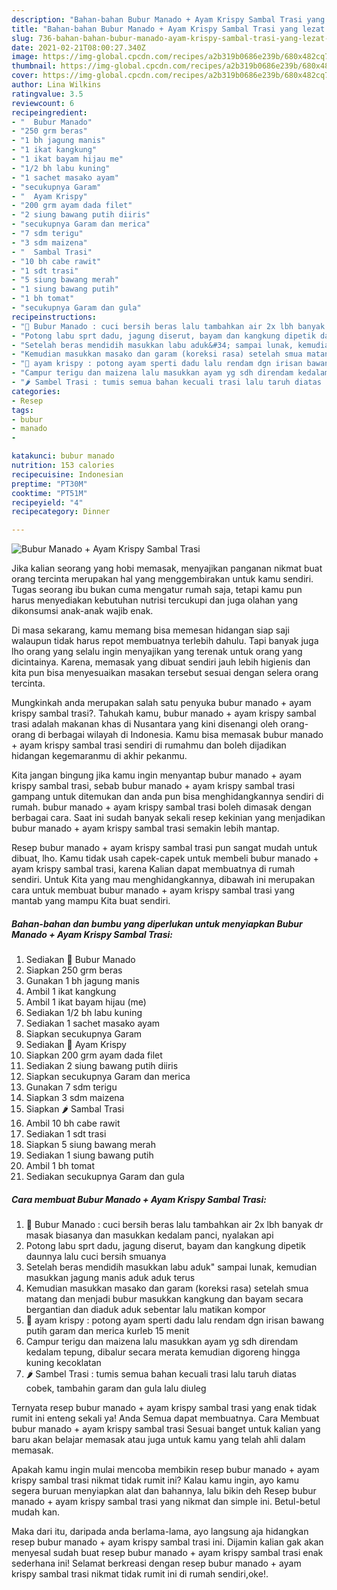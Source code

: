 ```yaml
---
description: "Bahan-bahan Bubur Manado + Ayam Krispy Sambal Trasi yang lezat Untuk Jualan"
title: "Bahan-bahan Bubur Manado + Ayam Krispy Sambal Trasi yang lezat Untuk Jualan"
slug: 736-bahan-bahan-bubur-manado-ayam-krispy-sambal-trasi-yang-lezat-untuk-jualan
date: 2021-02-21T08:00:27.340Z
image: https://img-global.cpcdn.com/recipes/a2b319b0686e239b/680x482cq70/bubur-manado-ayam-krispy-sambal-trasi-foto-resep-utama.jpg
thumbnail: https://img-global.cpcdn.com/recipes/a2b319b0686e239b/680x482cq70/bubur-manado-ayam-krispy-sambal-trasi-foto-resep-utama.jpg
cover: https://img-global.cpcdn.com/recipes/a2b319b0686e239b/680x482cq70/bubur-manado-ayam-krispy-sambal-trasi-foto-resep-utama.jpg
author: Lina Wilkins
ratingvalue: 3.5
reviewcount: 6
recipeingredient:
- "  Bubur Manado"
- "250 grm beras"
- "1 bh jagung manis"
- "1 ikat kangkung"
- "1 ikat bayam hijau me"
- "1/2 bh labu kuning"
- "1 sachet masako ayam"
- "secukupnya Garam"
- "  Ayam Krispy"
- "200 grm ayam dada filet"
- "2 siung bawang putih diiris"
- "secukupnya Garam dan merica"
- "7 sdm terigu"
- "3 sdm maizena"
- "  Sambal Trasi"
- "10 bh cabe rawit"
- "1 sdt trasi"
- "5 siung bawang merah"
- "1 siung bawang putih"
- "1 bh tomat"
- "secukupnya Garam dan gula"
recipeinstructions:
- "🌼 Bubur Manado : cuci bersih beras lalu tambahkan air 2x lbh banyak dr masak biasanya dan masukkan kedalam panci, nyalakan api"
- "Potong labu sprt dadu, jagung diserut, bayam dan kangkung dipetik daunnya lalu cuci bersih smuanya"
- "Setelah beras mendidih masukkan labu aduk&#34; sampai lunak, kemudian masukkan jagung manis aduk aduk terus"
- "Kemudian masukkan masako dan garam (koreksi rasa) setelah smua matang dan menjadi bubur masukkan kangkung dan bayam secara bergantian dan diaduk aduk sebentar lalu matikan kompor"
- "🐔 ayam krispy : potong ayam sperti dadu lalu rendam dgn irisan bawang putih garam dan merica kurleb 15 menit"
- "Campur terigu dan maizena lalu masukkan ayam yg sdh direndam kedalam tepung, dibalur secara merata kemudian digoreng hingga kuning kecoklatan"
- "🌶 Sambel Trasi : tumis semua bahan kecuali trasi lalu taruh diatas cobek, tambahin garam dan gula lalu diuleg"
categories:
- Resep
tags:
- bubur
- manado
- 

katakunci: bubur manado  
nutrition: 153 calories
recipecuisine: Indonesian
preptime: "PT30M"
cooktime: "PT51M"
recipeyield: "4"
recipecategory: Dinner

---
```



![Bubur Manado + Ayam Krispy Sambal Trasi](https://img-global.cpcdn.com/recipes/a2b319b0686e239b/680x482cq70/bubur-manado-ayam-krispy-sambal-trasi-foto-resep-utama.jpg)

Jika kalian seorang yang hobi memasak, menyajikan panganan nikmat buat orang tercinta merupakan hal yang menggembirakan untuk kamu sendiri. Tugas seorang ibu bukan cuma mengatur rumah saja, tetapi kamu pun harus menyediakan kebutuhan nutrisi tercukupi dan juga olahan yang dikonsumsi anak-anak wajib enak.

Di masa  sekarang, kamu memang bisa memesan hidangan siap saji walaupun tidak harus repot membuatnya terlebih dahulu. Tapi banyak juga lho orang yang selalu ingin menyajikan yang terenak untuk orang yang dicintainya. Karena, memasak yang dibuat sendiri jauh lebih higienis dan kita pun bisa menyesuaikan masakan tersebut sesuai dengan selera orang tercinta. 



Mungkinkah anda merupakan salah satu penyuka bubur manado + ayam krispy sambal trasi?. Tahukah kamu, bubur manado + ayam krispy sambal trasi adalah makanan khas di Nusantara yang kini disenangi oleh orang-orang di berbagai wilayah di Indonesia. Kamu bisa memasak bubur manado + ayam krispy sambal trasi sendiri di rumahmu dan boleh dijadikan hidangan kegemaranmu di akhir pekanmu.

Kita jangan bingung jika kamu ingin menyantap bubur manado + ayam krispy sambal trasi, sebab bubur manado + ayam krispy sambal trasi gampang untuk ditemukan dan anda pun bisa menghidangkannya sendiri di rumah. bubur manado + ayam krispy sambal trasi boleh dimasak dengan berbagai cara. Saat ini sudah banyak sekali resep kekinian yang menjadikan bubur manado + ayam krispy sambal trasi semakin lebih mantap.

Resep bubur manado + ayam krispy sambal trasi pun sangat mudah untuk dibuat, lho. Kamu tidak usah capek-capek untuk membeli bubur manado + ayam krispy sambal trasi, karena Kalian dapat membuatnya di rumah sendiri. Untuk Kita yang mau menghidangkannya, dibawah ini merupakan cara untuk membuat bubur manado + ayam krispy sambal trasi yang mantab yang mampu Kita buat sendiri.

<!--inarticleads1-->

##### Bahan-bahan dan bumbu yang diperlukan untuk menyiapkan Bubur Manado + Ayam Krispy Sambal Trasi:

1. Sediakan  🌼 Bubur Manado
1. Siapkan 250 grm beras
1. Gunakan 1 bh jagung manis
1. Ambil 1 ikat kangkung
1. Ambil 1 ikat bayam hijau (me)
1. Sediakan 1/2 bh labu kuning
1. Sediakan 1 sachet masako ayam
1. Siapkan secukupnya Garam
1. Sediakan  🐔 Ayam Krispy
1. Siapkan 200 grm ayam dada filet
1. Sediakan 2 siung bawang putih diiris
1. Siapkan secukupnya Garam dan merica
1. Gunakan 7 sdm terigu
1. Siapkan 3 sdm maizena
1. Siapkan  🌶 Sambal Trasi
1. Ambil 10 bh cabe rawit
1. Sediakan 1 sdt trasi
1. Siapkan 5 siung bawang merah
1. Sediakan 1 siung bawang putih
1. Ambil 1 bh tomat
1. Sediakan secukupnya Garam dan gula




<!--inarticleads2-->

##### Cara membuat Bubur Manado + Ayam Krispy Sambal Trasi:

1. 🌼 Bubur Manado : cuci bersih beras lalu tambahkan air 2x lbh banyak dr masak biasanya dan masukkan kedalam panci, nyalakan api
1. Potong labu sprt dadu, jagung diserut, bayam dan kangkung dipetik daunnya lalu cuci bersih smuanya
1. Setelah beras mendidih masukkan labu aduk&#34; sampai lunak, kemudian masukkan jagung manis aduk aduk terus
1. Kemudian masukkan masako dan garam (koreksi rasa) setelah smua matang dan menjadi bubur masukkan kangkung dan bayam secara bergantian dan diaduk aduk sebentar lalu matikan kompor
1. 🐔 ayam krispy : potong ayam sperti dadu lalu rendam dgn irisan bawang putih garam dan merica kurleb 15 menit
1. Campur terigu dan maizena lalu masukkan ayam yg sdh direndam kedalam tepung, dibalur secara merata kemudian digoreng hingga kuning kecoklatan
1. 🌶 Sambel Trasi : tumis semua bahan kecuali trasi lalu taruh diatas cobek, tambahin garam dan gula lalu diuleg




Ternyata resep bubur manado + ayam krispy sambal trasi yang enak tidak rumit ini enteng sekali ya! Anda Semua dapat membuatnya. Cara Membuat bubur manado + ayam krispy sambal trasi Sesuai banget untuk kalian yang baru akan belajar memasak atau juga untuk kamu yang telah ahli dalam memasak.

Apakah kamu ingin mulai mencoba membikin resep bubur manado + ayam krispy sambal trasi nikmat tidak rumit ini? Kalau kamu ingin, ayo kamu segera buruan menyiapkan alat dan bahannya, lalu bikin deh Resep bubur manado + ayam krispy sambal trasi yang nikmat dan simple ini. Betul-betul mudah kan. 

Maka dari itu, daripada anda berlama-lama, ayo langsung aja hidangkan resep bubur manado + ayam krispy sambal trasi ini. Dijamin kalian gak akan menyesal sudah buat resep bubur manado + ayam krispy sambal trasi enak sederhana ini! Selamat berkreasi dengan resep bubur manado + ayam krispy sambal trasi nikmat tidak rumit ini di rumah sendiri,oke!.

